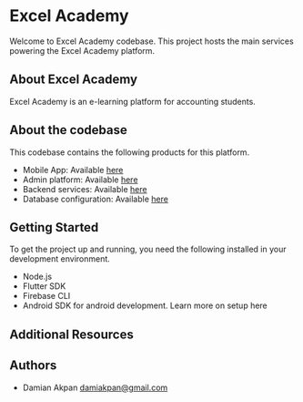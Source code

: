 # Excel Academy

Welcome to Excel Academy codebase. This project hosts the main services powering
the Excel Academy platform.

## About Excel Academy

Excel Academy is an e-learning platform for accounting students.

## About the codebase

This codebase contains the following products for this platform.

* Mobile App: Available [here](./lib)
* Admin platform: Available [here](./web)
* Backend services: Available [here](./functions)
* Database configuration: Available [here](./firebase)

## Getting Started

To get the project up and running, you need the following installed in your
development environment.

* Node.js
* Flutter SDK
* Firebase CLI
* Android SDK for android development. Learn more on setup here

## Additional Resources

## Authors

* Damian Akpan <damiakpan@gmail.com>

